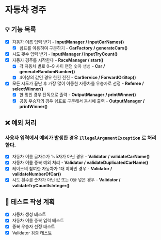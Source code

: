 # 자동차 경주

## 💡 기능 목록
- [x] 자동자 이름 입력 받기 - **InputManager / inputCarNames()**
    - [x] 쉼표를 이용하여 구분하기 - **CarFactory / generateCars()**
- [x] 시도 횟수 입력 받기 - **InputManager / inputTryCount()**
- [x] 자동자 경주를 시작한다 - **RaceManager / start()**
  - [x] 각 자동차 별로 0~9 사이 랜덤 숫자 생성 - **Car / generateRandomNumber()**
  - [x] 4이상의 값인 경우 한칸 전진 - **CarService / ForwardOrStop()**
- [x] 모든 시도가 끝난 후 가장 많이 이동한 자동차를 우승자로 선정 - **Referee / selectWinner()**
  - [x] 한 명인 경우 단독으로 출력 - **OutputManager / printWinner()**
  - [x] 공동 우승자의 경우 쉼표로 구분해서 동시에 출력 - **OutputManager / printWinner()**

## ❌ 예외 처리
### 사용자 입력에서 예외가 발생한 경우 `IllegalArgumentException` 로 처리한다.
  - [x] 자동차 이름 글자수가 1~5자가 아닌 경우 - **Validator / validateCarName()**
  - [x] 자동차 이름 중복 예외 처리 - **Validator / validateDuplicatedCarName()**
  - [x] 레이스의 참여한 자동차가 1대 이하인 경우 - **Validator / validateNumberOfCar()**
  - [x] 시도 횟수를 숫자가 아닌 값 또는 0을 넣은 경우 - **Validator / validateTryCountIsInteger()**

## 📜 테스트 작성 계획
- [x] 자동차 생성 테스트
- [x] 자동차 이름 중복 입력 테스트
- [x] 중복 우승자 선정 태스트
- [x] Validator 검증 테스트